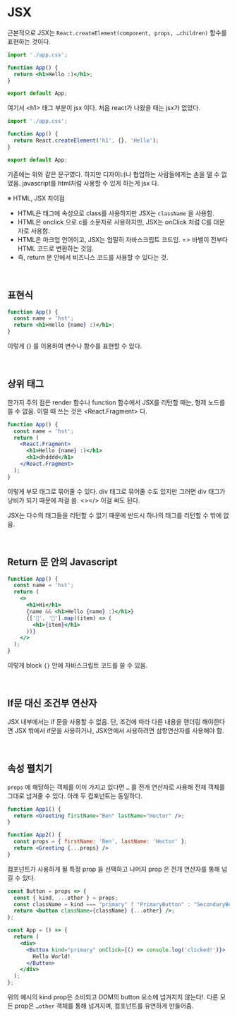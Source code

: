 # JSX

근본적으로 JSX는 `React.createElement(component, props, …children)` 함수를 표현하는 것이다.

```jsx
import './app.css';

function App() {
  return <h1>Hello :)</h1>;
}

export default App;
```

여기서 \<h1> 태그 부분이 jsx 이다. 처음 react가 나왔을 때는 jsx가 없었다.

```jsx
import './app.css';

function App() {
  return React.createElement('h1', {}, 'Hello');
}

export default App;
```

기존에는 위와 같은 문구였다. 하지만 디자이너나 협업하는 사람들에게는 손을 댈 수 없었음. javascript를 html처럼 사용할 수 있게 하는게 jsx 다.

※ HTML, JSX 차이점

- HTML은 태그에 속성으로 class를 사용하지만 JSX는 `className` 을 사용함.
- HTML은 onclick 으로 c를 소문자로 사용하지만, JSX는 onClick 처럼 C를 대문자로 사용함.
- HTML은 마크업 언어이고, JSX는 엄밀히 자바스크립트 코드임. => 바벨이 전부다 HTML 코드로 변환하는 것임.
- 즉, return 문 안에서 비즈니스 코드를 사용할 수 있다는 것.

<br/>

## 표현식

```jsx
function App() {
  const name = 'hst';
  return <h1>Hello {name} :)</h1>;
}
```

이렇게 {} 를 이용하여 변수나 함수를 표현할 수 있다.

<br/>

## 상위 태그

한가지 주의 점은 render 함수나 function 함수에서 JSX를 리턴할 때는, 형제 노드를 쓸 수 없음. 이럴 때 쓰는 것은 \<React.Fragment> 다.

```jsx
function App() {
  const name = 'hst';
  return (
    <React.Fragment>
      <h1>Hello {name} :)</h1>
      <h1>dhdddd</h1>
    </React.Fragment>
  );
}
```

이렇게 부모 태그로 묶어줄 수 있다. div 태그로 묶어줄 수도 있지만 그러면 div 태그가 낭비가 되기 때문에 저걸 씀. \<></> 이걸 써도 된다.

JSX는 다수의 태그들을 리턴할 수 없기 때문에 반드시 하나의 태그를 리턴할 수 밖에 없음.

<br/>

## Return 문 안의 Javascript

```jsx
function App() {
  const name = 'hst';
  return (
    <>
      <h1>Hi</h1>
      {name && <h1>Hello {name} :)</h1>}
      {['👾', '🧨'].map((item) => (
        <h1>{item}</h1>
      ))}
    </>
  );
}
```

이렇게 block `{}` 안에 자바스크립트 코드를 쓸 수 있음.

<br/>

## If문 대신 조건부 연산자

JSX 내부에서는 if 문을 사용할 수 없음. 단, 조건에 따라 다른 내용을 랜더링 해야한다면 JSX 밖에서 if문을 사용하거나, JSX안에서 사용하려면 삼항연산자를 사용해야 함.

<br/>

## 속성 펼치기

`props` 에 해당하는 객체를 이미 가지고 있다면 `…` 를 전개 연산자로 사용해 전체 객체를 그대로 넘겨줄 수 있다. 아래 두 컴포넌트는 동일하다.

```jsx
function App1() {
  return <Greeting firstName="Ben" lastName="Hector" />;
}

function App2() {
  const props = { firstName: 'Ben', lastName: 'Hector' };
  return <Greeting {...props} />
}
```

컴포넌트가 사용하게 될 특정 prop 을 선택하고 나머지 prop 은 전개 연산자를 통해 넘길 수 있다.

```jsx
const Button = props => {
  const { kind, ...other } = props;
  const className = kind === "primary" ? "PrimaryButton" : "SecondaryButton";
  return <button className={className} {...other} />;
};

const App = () => {
  return (
    <div>
      <Button kind="primary" onClick={() => console.log('clicked!')}>
        Hello World!
      </Button>
    </div>
  );
};
```

위의 예시의 kind prop은 소비되고 DOM의 button 요소에 넘겨지지 않는다!. 다른 모든 prop은 `…other` 객체를 통해 넘겨지며, 컴포넌트를 유연하게 만들어줌.
